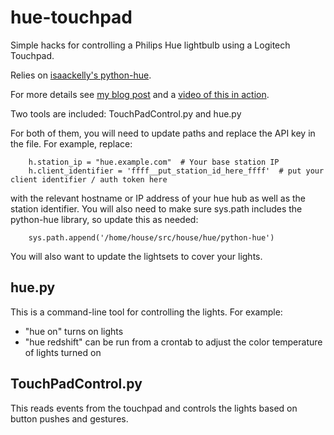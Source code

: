 # hue-touchpad

Simple hacks for controlling a Philips Hue lightbulb using a Logitech Touchpad.

Relies on [isaackelly's python-hue](https://github.com/issackelly/python-hue).

For more details see [my blog post](https://erik.nygren.org/?p=87) and a [video of this in action](https://www.youtube.com/watch?v=HWzJMHpNs9Y).

Two tools are included:  TouchPadControl.py and hue.py

For both of them, you will need to update paths and replace the API
key in the file.  For example, replace:

~~~
    h.station_ip = "hue.example.com"  # Your base station IP
    h.client_identifier = 'ffff__put_station_id_here_ffff'  # put your client identifier / auth token here
~~~

with the relevant hostname or IP address of your hue hub as well as the station identifier.
You will also need to make sure sys.path includes the python-hue library, so update this as needed:

~~~
    sys.path.append('/home/house/src/house/hue/python-hue')
~~~

You will also want to update the lightsets to cover your lights.

## hue.py

This is a command-line tool for controlling the lights.  For example:

* "hue on" turns on lights
* "hue redshift" can be run from a crontab to adjust the color temperature of lights turned on

## TouchPadControl.py

This reads events from the touchpad and controls the lights based on
button pushes and gestures.

